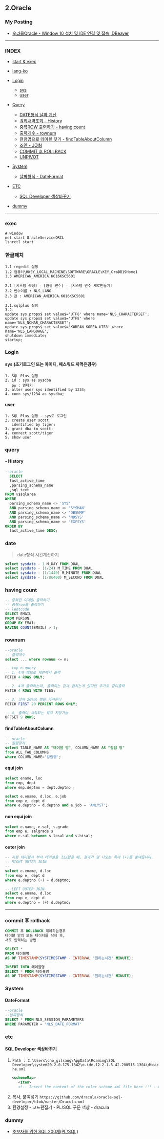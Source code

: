 
## 2.Oracle

### My Posting
- [오라클Oracle - Window 10 설치 및 IDE 연결 및 접속, DBeaver](https://blog.naver.com/jogilsang/222513229876)

---

### INDEX
- [start & exec](#exec)
- [lang-ko](#한글패치)
- [Login](#Login)
  - [sys](#sys)
  - [user](#user)
- [Query](#query)
  - [DATE형식 날짜 계산](#date)
  - [쿼리내역조회 - History](#History)
  - [중복ROW 출력하기 - having count](#having%20count)
  - [출력개수 - rownum](#rownum)
  - [칼럼명으로 테이블 찾기 - findTableAboutColumn](#findTableAboutColumn)
  - [조인 - JOIN](#join)
  - [COMMIT 후 ROLLBACK](#commit%20후%20rollback)
  - [UNPIVOT](https://gent.tistory.com/382)

- [System](#System)
  - [날짜형식 - DateFormat](#DateFormat)

- [ETC](#etc)
  - [SQL Developer 색상바꾸기](#SQL%20Developer%20색상바꾸기)
- [dummy](#dummy)

---

### exec
```
# window
net start OracleServiceORCL
lsnrctl start
```

### 한글패치
```
1.1 regedit 실행
1.2 컴퓨터\HKEY_LOCAL_MACHINE\SOFTWARE\ORACLE\KEY_OraDB19Home1
1.3 AMERICAN_AMERICA.KO16KSC5601 

2.1 [시스템 속성] - [환경 변수] - [시스템 변수 새로만들기] 
2.2 변수이름 : NLS_LANG
2.3 값 : AMERICAN_AMERICA.KO16KSC5601

3.1.sqlplus 실행
3.2.
update sys.props$ set value$='UTF8' where name='NLS_CHARACTERSET';
update sys.props$ set value$='UTF8' where name='NLS_NCHAR_CHARACTERSET';
update sys.props$ set value$='KOREAN_KOREA.UTF8' where name='NLS_LANGUAGE';
shutdown immediate;
startup;

```


### Login
#### sys (초기로그인 또는 아이디, 패스워드 까먹은경우)
```
1. SQL Plus 실행
2. id : sys as sysdba
   pw : 엔터키
3. alter user sys identified by 1234;
4. conn sys/1234 as sysdba;
```
#### user
```
1. SQL Plus 실행 - sys로 로그인
2. create user scott
   identified by tiger;
3. grant dba to scott;
4. connect scott/tiger
5. show user
```
### query
#### - History
```sql
--oracle
  SELECT 
  last_active_time
  ,parsing_schema_name
  ,sql_text 
FROM v$sqlarea
WHERE 
  parsing_schema_name <> 'SYS'
  AND parsing_schema_name <> 'SYSMAN'
  AND parsing_schema_name <> 'DBSNMP'
  AND parsing_schema_name <> 'MDSYS'
  AND parsing_schema_name <> 'EXFSYS'
ORDER BY 
  last_active_time DESC;
```
### date
> date형식 시간계산하기
```sql
select sysdate - 1 M_DAY FROM DUAL
select sysdate - (1/24) M_TIME FROM DUAL
select sysdate - (1/1440) M_MINUTE FROM DUAL
select sysdate - (1/86400) M_SECOND FROM DUAL
```

### having count
```sql
-- 중복된 이메일 출력하기
-- 중복row를 출력하기
-- leetcode
SELECT EMAIL
FROM PERSON
GROUP BY EMAIL
HAVING COUNT(EMAIL) > 1;
```

### rownum
```sql
--oracle
-- 출력개수
select ... where rownum <= n;

-- top n-query
-- 1. 4개 행으로 제한해서 출력
FETCH 4 ROWS ONLY;

-- 2. 4개 출력하는대, 출력되는 값과 겹치는게 있다면 추가로 같이출력
FETCH 4 ROWS WITH TIES;

-- 3. 상위 20%의 행을 가져온다
FETCH FIRST 20 PERCENT ROWS ONLY;

-- 4. 출력이 시작되는 위치 지정가능
OFFSET 9 ROWS;
```

#### findTableAboutColumn
```sql
-- oracle
-- 칼럼찾기
select TABLE_NAME AS "테이블 명", COLUMN_NAME AS "칼럼 명"
from ALL_TAB_COLUMNS
where COLUMN_NAME='칼럼명';
```

#### equi join
```sql
select ename, loc
from emp, dept
where emp.deptno = dept.deptno ;

select e.ename, d.loc, e.job
from emp e, dept d
where e.deptno = d.deptno and e.job = 'ANLYST';
```

#### non equi join
```sql
select e.name, e.sal, s.grade
from emp e, salgrade s
where e.sal between s.losal and s.hisal;
```

#### outer join
```sql
-- 사원 테이블과 부서 테이블을 조인했을 때, 결과가 덜 나오는 쪽에 (+)를 붙여줍니다.
-- RIGHT OUTER JOIN
-- 
select e.ename, d.loc
from emp e, dept d
where e.deptno (+) = d.deptno;

-- LEFT OUTER JOIN
select e.ename, d.loc
from emp e, dept d
where e.deptno = (+) d.deptno;
```

---

### commit 후 rollback
```sql
COMMIT 후 ROLLBACK 해야하는경우
테이블 안의 모든 데이터를 삭제 후,
새로 입력하는 방법

SELECT *
FROM 테이블명
AS OF TIMESTAMP(SYSTIMESTAMP - INTERVAL '원하는시간' MINUTE);

INSERT INTO 테이블명
SELECT * FROM 테이블명 
AS OF TIMESTAMP(SYSTIMESTAMP - INTERVAL '원하는시간' MINUTE);
```


### System
#### DateFormat
```sql
--oracle
--날짜형식
SELECT * FROM NLS_SESSION_PARAMETERS 
WHERE PARAMETER = 'NLS_DATE_FORMAT'
```

### etc
#### SQL Developer 색상바꾸기
1. `Path : C:\Users\cho_gilsang\AppData\Roaming\SQL Developer\system20.2.0.175.1842\o.ide.12.2.1.5.42.200515.1304\dtcache.xml`
```xml
   <schemeMap>
      <Item>
      <!-- Insert the content of the color scheme xml file here !!! -->
```
2. 복사, 붙여넣기 `https://github.com/dracula/oracle-sql-developer/blob/master/Dracula.xml`
3. 환경설정 - 코드편집기 - PL/SQL 구문 색상 - dracula

### dummy
- [초보자를 위한 SQL 200제(PL/SQL)](http://www.infopub.co.kr/index.asp)

